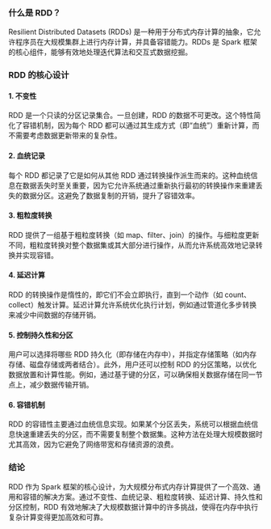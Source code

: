 ### 什么是 RDD？

Resilient Distributed Datasets (RDDs) 是一种用于分布式内存计算的抽象，它允许程序员在大规模集群上进行内存计算，并具备容错能力。RDDs 是 Spark 框架的核心组件，能够有效地处理迭代算法和交互式数据挖掘。

### RDD 的核心设计

#### 1. 不变性

RDD 是一个只读的分区记录集合。一旦创建，RDD 的数据不可更改。这个特性简化了容错机制，因为每个 RDD 都可以通过其生成方式（即“血统”）重新计算，而不需要考虑数据更新带来的复杂性。

#### 2. 血统记录

每个 RDD 都记录了它是如何从其他 RDD 通过转换操作派生而来的。这种血统信息在数据丢失时至关重要，因为它允许系统通过重新执行最初的转换操作来重建丢失的数据分区。这避免了数据复制的开销，提升了容错效率。

#### 3. 粗粒度转换

RDD 提供了一组基于粗粒度转换（如 map、filter、join）的操作。与细粒度更新不同，粗粒度转换对整个数据集或其大部分进行操作，从而允许系统高效地记录转换并实现容错。

#### 4. 延迟计算

RDD 的转换操作是惰性的，即它们不会立即执行，直到一个动作（如 count、collect）触发计算。延迟计算允许系统优化执行计划，例如通过管道化多步转换来减少中间数据的存储开销。

#### 5. 控制持久性和分区

用户可以选择将哪些 RDD 持久化（即存储在内存中），并指定存储策略（如内存存储、磁盘存储或两者结合）。此外，用户还可以控制 RDD 的分区策略，以优化数据放置和计算性能。例如，通过基于键的分区，可以确保相关数据存储在同一节点上，减少数据传输开销。

#### 6. 容错机制

RDD 的容错性主要通过血统信息实现。如果某个分区丢失，系统可以根据血统信息快速重建丢失的分区，而不需要复制整个数据集。这种方法在处理大规模数据时尤其高效，因为它避免了网络带宽和存储资源的浪费。

### 结论

RDD 作为 Spark 框架的核心设计，为大规模分布式内存计算提供了一个高效、通用和容错的解决方案。通过不变性、血统记录、粗粒度转换、延迟计算、持久性和分区控制，RDD 有效地解决了大规模数据计算中的许多挑战，使得在内存中执行复杂计算变得更加高效和可靠。